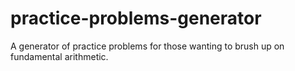# practice-problems-generator
A generator of practice problems for those wanting to brush up on fundamental arithmetic.

